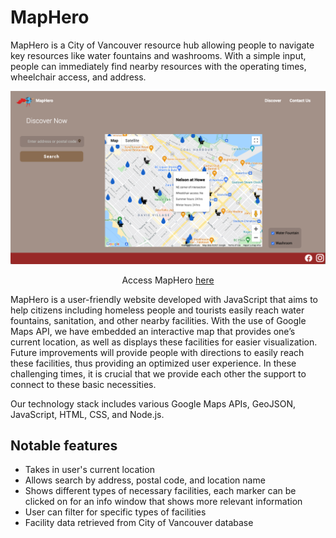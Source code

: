 # MapHero

MapHero is a City of Vancouver resource hub allowing people to navigate key resources like water fountains and washrooms. With a simple input, people can immediately find nearby resources with the operating times, wheelchair access, and address.


<p align="center">
  <img src="MapHero_MapPage.png" width="600">
</p>
<p align="center">Access MapHero <a href="https://map-hero.herokuapp.com/">here</a></p>


MapHero is a user-friendly website developed with JavaScript that aims to help citizens including homeless people and tourists easily reach water fountains, sanitation, and other nearby facilities. With the use of Google Maps API, we have embedded an interactive map that provides one’s current location, as well as displays these facilities for easier visualization. Future improvements will provide people with directions to easily reach these facilities, thus providing an optimized user experience. In these challenging times, it is crucial that we provide each other the support to connect to these basic necessities.


Our technology stack includes various Google Maps APIs, GeoJSON, JavaScript, HTML, CSS, and Node.js.

## Notable features
- Takes in user's current location
- Allows search by address, postal code, and location name
- Shows different types of necessary facilities, each marker can be clicked on for an info window that shows more relevant information
- User can filter for specific types of facilities
- Facility data retrieved from City of Vancouver database

